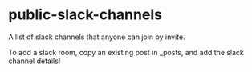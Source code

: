 # public-slack-channels
A list of slack channels that anyone can join by invite. 

To add a slack room, copy an existing post in _posts, and add the slack channel details!
